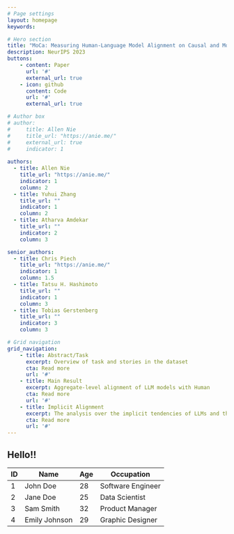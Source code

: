 ```yaml
---
# Page settings
layout: homepage
keywords:

# Hero section
title: "MoCa: Measuring Human-Language Model Alignment on Causal and Moral Judgment Tasks"
description: NeurIPS 2023
buttons:
    - content: Paper
      url: '#'
      external_url: true
    - icon: github
      content: Code
      url: '#'
      external_url: true

# Author box
# author:
#     title: Allen Nie
#     title_url: "https://anie.me/"
#     external_url: true
#     indicator: 1
    
authors:
  - title: Allen Nie
    title_url: "https://anie.me/"
    indicator: 1
    column: 2
  - title: Yuhui Zhang
    title_url: ""
    indicator: 1
    column: 2
  - title: Atharva Amdekar
    title_url: ""
    indicator: 2
    column: 3

senior_authors:
  - title: Chris Piech
    title_url: "https://anie.me/"
    indicator: 1
    column: 1.5
  - title: Tatsu H. Hashimoto
    title_url: ""
    indicator: 1
    column: 3
  - title: Tobias Gerstenberg
    title_url: ""
    indicator: 3
    column: 3

# Grid navigation
grid_navigation:
    - title: Abstract/Task
      excerpt: Overview of task and stories in the dataset
      cta: Read more
      url: '#'
    - title: Main Result
      excerpt: Aggregate-level alignment of LLM models with Human
      cta: Read more
      url: '#'
    - title: Implicit Alignment
      excerpt: The analysis over the implicit tendencies of LLMs and their alignment with human tendencies
      cta: Read more
      url: '#'
---
```


## Hello!!

| ID  | Name          | Age | Occupation     |
|-----|---------------|-----|----------------|
| 1   | John Doe      | 28  | Software Engineer |
| 2   | Jane Doe      | 25  | Data Scientist |
| 3   | Sam Smith     | 32  | Product Manager |
| 4   | Emily Johnson | 29  | Graphic Designer |